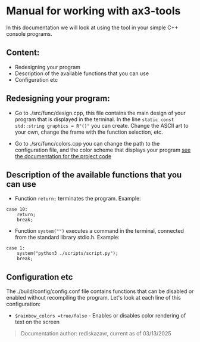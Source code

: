 # Manual for working with ax3-tools
In this documentation we will look at using the tool in your simple C++ console programs.

## Content:
* Redesigning your program
* Description of the available functions that you can use
* Configuration etc

## Redesigning your program:
* Go to ./src/func/design.cpp, this file contains the main design of your program that is displayed in the terminal. In the line ``` static const std::string graphics = R"()" ``` you can create. Change the ASCII art to your own, change the frame with the function selection, etc.

* Go to ./src/func/colors.cpp you can change the path to the configuration file, and the color scheme that displays your program [see the documentation for the project code]()

## Description of the available functions that you can use
* Function ``` return; ``` terminates the program. 
Example:
```
case 10:
    return;
    break;
 ```

* Function ``` system("") ``` executes a command in the terminal, connected from the standard library stdio.h.
Example:
```
case 1:
    system("python3 ./scripts/script.py");
    break;
```

## Configuration etc
The ./build/config/config.conf file contains functions that can be disabled or enabled without recompiling the program. Let's look at each line of this configuration:
* ```$rainbow_colors =true/false``` - Enables or disables color rendering of text on the screen 


> Documentation author: rediskazavr, current as of 03/13/2025